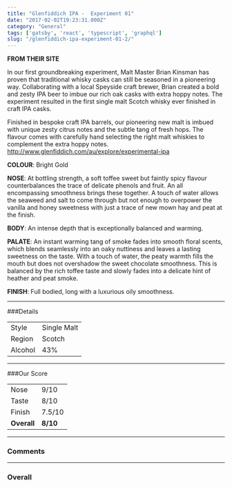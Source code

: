 ```yaml
---
title: "Glenfiddich IPA -  Experiment 01"
date: "2017-02-02T19:23:31.000Z"
category: "General"
tags: ['gatsby', 'react', 'typescript', 'graphql']
slug: "/glenfiddich-ipa-experiment-01-2/"
---
```


**FROM THEIR SITE**

In our first groundbreaking experiment, Malt Master Brian Kinsman has proven that traditional whisky casks can still be seasoned in a pioneering way. Collaborating with a local Speyside craft brewer, Brian created a bold and zesty IPA beer to imbue our rich oak casks with extra hoppy notes. The experiment resulted in the first single malt Scotch whisky ever finished in craft IPA casks. 

Finished in bespoke craft IPA barrels, our pioneering new malt is imbued with unique zesty citrus notes and the subtle tang of fresh hops. The flavour comes with carefully hand selecting the right malt whiskies to complement the extra hoppy notes. http://www.glenfiddich.com/au/explore/experimental-ipa

**COLOUR**: Bright Gold

**NOSE**: At bottling strength, a soft toffee sweet but faintly spicy flavour counterbalances the trace of delicate phenols and fruit. An all encompassing smoothness brings these together. A touch of water allows the seaweed and salt to come through but not enough to overpower the vanilla and honey sweetness with just a trace of new mown hay and peat at the finish.

**BODY**: An intense depth that is exceptionally balanced and warming.

**PALATE**: An instant warming tang of smoke fades into smooth floral scents, which blends seamlessly into an oaky nuttiness and leaves a lasting sweetness on the taste. With a touch of water, the peaty warmth fills the mouth but does not overshadow the sweet chocolate smoothness. This is balanced by the rich toffee taste and slowly fades into a delicate hint of heather and peat smoke.

**FINISH**: Full bodied, long with a luxurious oily smoothness.


---

###Details
<table>  
<tr>  
<td class="grey">Style</td><td>Single Malt</td>  
</tr>  
<tr>  
<td class="grey">Region</td><td>Scotch</td>  
</tr>  
<tr>  
<td class="grey">Alcohol</td><td>43%</td>  
</tr>  
</table>


---

###Our Score
<table class="score-table">  
<tr>  
<td class="grey">Nose</td><td>9/10</td>  
</tr>  
<tr>  
<td class="grey">Taste</td><td>8/10</td>  
</tr>  
<tr>  
<td class="grey">Finish</td><td>7.5/10</td>  
</tr>  
<tr>  
<td class="grey"><strong>Overall</strong></td><td><strong>8/10</strong></td>  
</tr>  
</table>

---

### Comments


---

### Overall



    